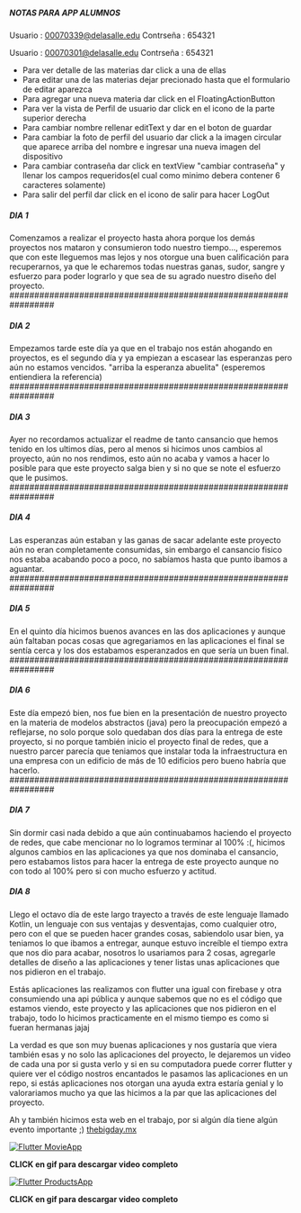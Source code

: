 ##### NOTAS PARA APP ALUMNOS #####

Usuario : 00070339@delasalle.edu
Contrseña : 654321

Usuario : 00070301@delasalle.edu
Contrseña : 654321

- Para ver detalle de las materias dar click a una de ellas
- Para editar una de las materias dejar precionado hasta que el formulario de editar aparezca
- Para agregar una nueva materia dar click en el FloatingActionButton
- Para ver la vista de Perfil de usuario dar click en el icono de la parte superior derecha
- Para cambiar nombre rellenar editText y dar en el boton de guardar
- Para cambiar la foto de perfil del usuario dar click a la imagen circular que aparece arriba del nombre e ingresar una nueva imagen del dispositivo
- Para cambiar contraseña dar click en textView "cambiar contraseña" y llenar los campos requeridos(el cual como minimo debera contener 6 caracteres solamente)
- Para salir del perfil dar click en el icono de salir para hacer LogOut

##### DIA 1 #####
Comenzamos a realizar el proyecto hasta ahora 
porque los demás proyectos nos mataron y consumieron todo nuestro tiempo..., 
esperemos que con este lleguemos mas lejos y nos otorgue una buen calificación para recuperarnos, 
ya que le echaremos todas nuestras ganas, sudor, sangre y esfuerzo para poder lograrlo y que sea de su agrado nuestro diseño del proyecto.
#################################################################

##### DIA 2 #####
Empezamos tarde este día ya que en el trabajo nos están ahogando en proyectos, 
es el segundo día y ya empiezan a escasear las esperanzas pero aún no estamos vencidos.
"arriba la esperanza abuelita" (esperemos entiendiera la referencia)
#################################################################

##### DIA 3 #####
Ayer no recordamos actualizar el readme de tanto cansancio que hemos tenido en los ultimos días,
pero al menos si hicimos unos cambios al proyecto, aún no nos rendimos, esto aún no acaba y vamos a hacer lo posible para que este proyecto salga bien
y si no que se note el esfuerzo que le pusimos.
#################################################################

##### DIA 4 #####
Las esperanzas aún estaban y las ganas de sacar adelante este proyecto aún no eran completamente consumidas,
sin embargo el cansancio fisico nos estaba acabando poco a poco, no sabíamos hasta que punto ibamos a aguantar.
#################################################################

##### DIA 5 #####
En el quinto día hicimos buenos avances en las dos aplicaciones y aunque aún faltaban pocas cosas que agregariamos en las aplicaciones
el final se sentía cerca y los dos estabamos esperanzados en que sería un buen final.
#################################################################

##### DIA 6 #####
Este día empezó bien, nos fue bien en la presentación de nuestro proyecto en la materia de modelos abstractos (java) pero
la preocupación empezó a reflejarse, no solo porque solo quedaban dos días para la entrega de este proyecto, si no porque
también inicio el proyecto final de redes, que a nuestro parcer parecía que teniamos que instalar toda la infraestructura
en una empresa con un edificio de más de 10 edificios pero bueno habría que hacerlo.
#################################################################

##### DIA 7 #####
Sin dormir casi nada debido a que aún continuabamos haciendo el proyecto de redes, que cabe mencionar no lo logramos terminar al 100% :(,
hicimos algunos cambios en las aplicaciones ya que nos dominaba el cansancio, pero estabamos listos para hacer la entrega de este proyecto
aunque no con todo al 100% pero si con mucho esfuerzo y actitud.

##### DIA 8 #####
Llego el octavo día de este largo trayecto a través de este lenguaje llamado Kotlin, un lenguaje con sus ventajas y desventajas,
como cualquier otro, pero con el que se pueden hacer grandes cosas, sabiendolo usar bien, ya teniamos lo que ibamos a entregar, aunque
estuvo increíble el tiempo extra que nos dio para acabar, nosotros lo usariamos para 2 cosas, agregarle detalles de diseño a las aplicaciones y 
tener listas unas aplicaciones que nos pidieron en el trabajo.

Estás aplicaciones las realizamos con flutter una igual con firebase y otra consumiendo una api pública y aunque sabemos
que no es el código que estamos viendo, este proyecto y las aplicaciones que nos pidieron en el trabajo, todo lo hicimos practicamente en el mismo tiempo
es como si fueran hermanas jajaj

La verdad es que son muy buenas aplicaciones y nos gustaría que viera también esas y no solo las aplicaciones del proyecto, le dejaremos un video
de cada una por si gusta verlo y si en su computadora puede correr flutter y quiere ver el código nostros encantados le pasamos las aplicaciones en un repo,
si estás aplicaciones nos otorgan una ayuda extra estaría genial y lo valorariamos mucho ya que las hicimos a la par que las aplicaciones del proyecto.

Ah y también hicimos esta web en el trabajo, por si algún día tiene algún evento importante ;) [thebigday.mx](https://thebigday.mx)

[![Flutter MovieApp](https://media.giphy.com/media/FCPso9BiWWO6bjXJKT/giphy.gif)](https://drive.google.com/file/d/1B6jP-jqA0lbyCFC4sKOQ8Rlw_92bXa8p/view?usp=sharing)

__CLICK en gif para descargar video completo__

[![Flutter ProductsApp](https://gfycat.com/dishonestlankygelding)](https://drive.google.com/file/d/1CC89EqNfRuEOdSJi6de-i0cnT3HAim0G/view?usp=sharing)

__CLICK en gif para descargar video completo__

